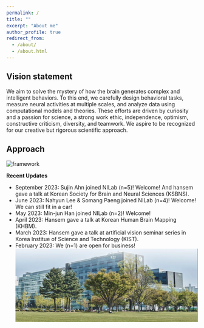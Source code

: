 ```yaml
---
permalink: /
title: ""
excerpt: "About me"
author_profile: true
redirect_from: 
  - /about/
  - /about.html
---
```

## Vision statement

We aim to solve the mystery of how the brain generates complex and intelligent behaviors. To this end, we carefully design behavioral tasks, measure neural activities at multiple scales, and analyze data using computational models and theories. These efforts are driven by curiosity and a passion for science, a strong work ethic, independence, optimism, constructive criticism, diversity, and teamwork. We aspire to be recognized for our creative but rigorous scientific approach.

## Approach

![framework](../images/framework.png)

**Recent Updates**

* September 2023: Sujin Ahn joined NILab (n=5)! Welcome! And hansem gave a talk at Korean Society for Brain and Neural Sciences (KSBNS).  
* June 2023: Nahyun Lee & Somang Paeng joined NILab (n=4)! Welcome! We can still fit in a car!  
* May 2023: Min-jun Han joined NILab (n=2)! Welcome!  
* April 2023: Hansem gave a talk at Korean Human Brain Mapping (KHBM).  
* March 2023: Hansem gave a talk at artificial vision seminar series in Korea Institue of Science and Technology (KIST).  
* February 2023: We (n=1) are open for business!
![Ncenter](../images/Ncenter.png)


